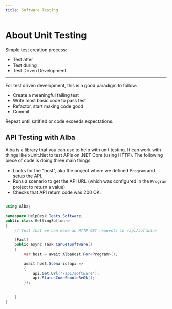 ```yaml
---
title: Software Testing
---
```


# About Unit Testing

Simple test creation process:
- Test after
- Test during
- Test Driven Development

---

For test driven development, this is a good paradigm to follow:

- Create a meaningful failing test
- Write most basic code to pass test
- Refactor, start making code good
- Commit

Repeat until satified or code exceeds expectations.

 
 
## API Testing with Alba
 
Alba is a library that you can use to help with unit testing.
It can work with things like xUnit.Net to test APIs on .NET Core (using HTTP).
The following piece of code is doing three main things:
- Looks for the "host", aka the project where we defined `Program` and setup the API.
- Runs a scenario to get the API URL (which was configured in the `Program` project to return a value).
- Checks that API return code was 200 OK.

```csharp
 
using Alba;
 
namespace HelpDesk.Tests.Software;
public class GettingSoftware
{
    // Test that we can make an HTTP GET requests to /api/software
 
    [Fact]
    public async Task CanGetSoftware()
    {
        var host = await AlbaHost.For<Program>();
 
        await host.Scenario(api =>
        {
            api.Get.Url("/api/software");
            api.StatusCodeShouldBeOk();
        });
 
 
    }
}
```


